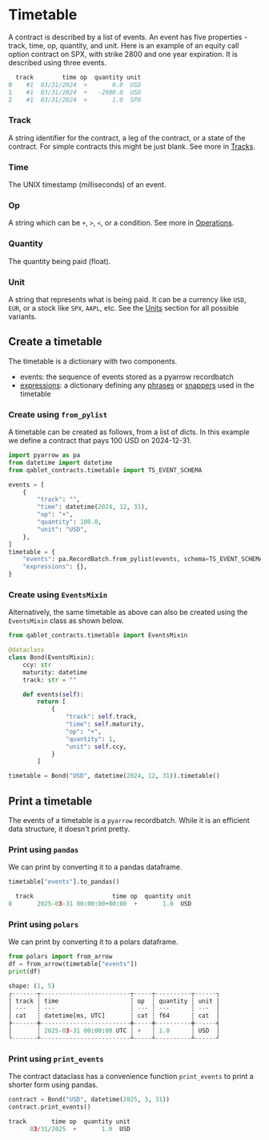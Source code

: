 # Timetable

A contract is described by a list of events. An event has five properties -
 track, time, op, quantity, and unit. Here is an example of an equity call option contract on SPX, with strike 2800 and one year expiration.
It is described using three events.

```py
  track        time op  quantity unit
0    #1  03/31/2024  >       0.0  USD
1    #1  03/31/2024  +   -2900.0  USD
2    #1  03/31/2024  +       1.0  SPX
```


### Track

A string identifier for the contract, a leg of the contract, or a state of the contract. For simple contracts this might be just blank. See more in [Tracks](tracks.md).

### Time

The UNIX timestamp (milliseconds) of an event.

### Op

A string which can be `+`, `>`, `<`, or a condition. See more in [Operations](operations.md).

### Quantity

The quantity being paid (float).

### Unit

A string that represents what is being paid. It can be a currency like `USD`, `EUR`, or
a stock like `SPX`, `AAPL`, etc. See the [Units](units.md) section for all possible variants.


## Create a timetable
The timetable is a dictionary with two components.

- events: the sequence of events stored as a pyarrow recordbatch
- [expressions](expressions.md): a dictionary defining any [phrases](phrase.md) or [snappers](snapper.md) used in the timetable

### Create using `from_pylist`

A timetable can be created as follows, from a list of dicts.
In this example we define a contract that pays 100 USD on 2024-12-31.

```py
import pyarrow as pa
from datetime import datetime
from qablet_contracts.timetable import TS_EVENT_SCHEMA

events = [
    {
        "track": "",
        "time": datetime(2024, 12, 31),
        "op": "+",
        "quantity": 100.0,
        "unit": "USD",
    },
]
timetable = {
    "events": pa.RecordBatch.from_pylist(events, schema=TS_EVENT_SCHEMA),
    "expressions": {},
}
```

### Create using `EventsMixin`
Alternatively, the same timetable as above can also be created using the `EventsMixin` class as shown below.

```py
from qablet_contracts.timetable import EventsMixin

@dataclass
class Bond(EventsMixin):
    ccy: str
    maturity: datetime
    track: str = ""

    def events(self):
        return [
            {
                "track": self.track,
                "time": self.maturity,
                "op": "+",
                "quantity": 1,
                "unit": self.ccy,
            }
        ]

timetable = Bond("USD", datetime(2024, 12, 31)).timetable()
```

## Print a timetable

The events of a timetable is a `pyarrow` recordbatch. While it is an efficient data structure, it doesn't print pretty.

### Print using `pandas`

We can print by converting it to a pandas dataframe.

```py
timetable["events"].to_pandas()

  track                      time op  quantity unit
0       2025-03-31 00:00:00+00:00  +       1.0  USD
```
### Print using `polars`

We can print by converting it to a polars dataframe.

```py
from polars import from_arrow
df = from_arrow(timetable["events"])
print(df)

shape: (1, 5)
┌-------┬-------------------------┬-----┬----------┬------┐
│ track ┆ time                    ┆ op  ┆ quantity ┆ unit │
│ ---   ┆ ---                     ┆ --- ┆ ---      ┆ ---  │
│ cat   ┆ datetime[ms, UTC]       ┆ cat ┆ f64      ┆ cat  │
╞-------╪-------------------------╪-----╪----------╪------╡
│       ┆ 2025-03-31 00:00:00 UTC ┆ +   ┆ 1.0      ┆ USD  │
└-------┴-------------------------┴-----┴----------┴------┘
```

### Print using `print_events`

The contract dataclass has a convenience function `print_events` to print a shorter form using pandas.

```py
contract = Bond("USD", datetime(2025, 3, 31))
contract.print_events()

track       time op  quantity unit
      03/31/2025  +       1.0  USD
```